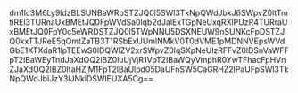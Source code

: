 dm1lc3M6Ly9ldzBLSUNBaWRpSTZJQ0l5SWl3TkNpQWdJbkJ6SWpvZ0ltTmtiREl3TURnaUxBMEtJQ0FpWVdSa0lqb2dJalExTGpNeUxqRXlPUzR4TURraUxBMEtJQ0FpY0c5eWRDSTZJQ0l5TWpNNU5DSXNEUW9nSUNKcFpDSTZJQ0kxTTJReE5qQmtZaTB3T1RSbExUUmlNMkV0T0dVME1pMDNNVEpsWVdGbE1XTXdaR1lpTEEwS0lDQWlZV2xrSWpvZ0lqSXpNeUlzRFFvZ0lDSnVaWFFpT2lBaWEyTndJaXdOQ2lBZ0luUjVjR1VpT2lBaWQyVmphR0YwTFhacFpHVnZJaXdOQ2lBZ0ltaHZjM1FpT2lBaUlpd05DaUFnSW5CaGRHZ2lPaUFpSWl3TkNpQWdJblJzY3lJNklDSWlEUXA5Cg==
